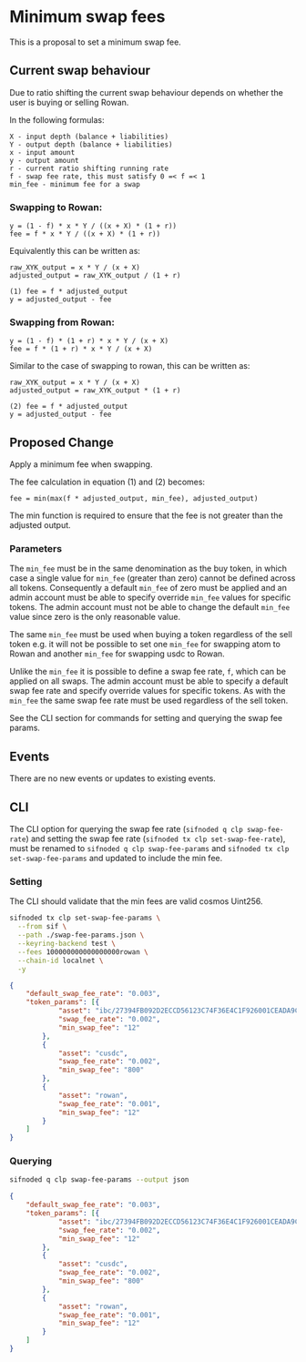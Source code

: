 # Minimum swap fees

This is a proposal to set a minimum swap fee.

## Current swap behaviour

Due to ratio shifting the current swap behaviour depends on whether the user is buying or selling Rowan.

In the following formulas:

```
X - input depth (balance + liabilities)
Y - output depth (balance + liabilities)
x - input amount
y - output amount
r - current ratio shifting running rate
f - swap fee rate, this must satisfy 0 =< f =< 1
min_fee - minimum fee for a swap
```

### Swapping to Rowan:

```
y = (1 - f) * x * Y / ((x + X) * (1 + r))
fee = f * x * Y / ((x + X) * (1 + r))
```

Equivalently this can be written as:

```
raw_XYK_output = x * Y / (x + X)
adjusted_output = raw_XYK_output / (1 + r)

(1) fee = f * adjusted_output
y = adjusted_output - fee
```

### Swapping from Rowan:

```
y = (1 - f) * (1 + r) * x * Y / (x + X)
fee = f * (1 + r) * x * Y / (x + X)
```

Similar to the case of swapping to rowan, this can be written as:

```
raw_XYK_output = x * Y / (x + X)
adjusted_output = raw_XYK_output * (1 + r)

(2) fee = f * adjusted_output
y = adjusted_output - fee
```

## Proposed Change

Apply a minimum fee when swapping.

The fee calculation in equation (1) and (2) becomes:

```
fee = min(max(f * adjusted_output, min_fee), adjusted_output)
```

The min function is required to ensure that the fee is not greater than the adjusted output.

### Parameters

The `min_fee` must be in the same denomination as the buy token, in which case a single value for `min_fee` (greater than zero)
cannot be defined across all tokens. Consequently a default `min_fee` of zero must be applied and an admin account
must be able to specify override `min_fee` values for specific tokens. The admin account must
not be able to change the default `min_fee` value since zero is the only reasonable value.

The same `min_fee` must be used when buying a token
regardless of the sell token e.g. it will not be possible to set one `min_fee` for swapping atom to Rowan
and another `min_fee` for swapping usdc to Rowan.

Unlike the `min_fee` it is possible to define a swap fee rate, `f`, which can be applied on all swaps.
The admin account must be able to specify a default swap fee rate and specify override values for specific tokens.
As with the `min_fee` the same swap fee rate must be used regardless of the sell token.

See the CLI section for commands for setting and querying the swap fee params.

## Events

There are no new events or updates to existing events.

## CLI

The CLI option for querying the swap fee rate (`sifnoded q clp swap-fee-rate`) and setting the swap fee
rate (`sifnoded tx clp set-swap-fee-rate`), must be renamed to `sifnoded q clp swap-fee-params`
and `sifnoded tx clp set-swap-fee-params` and updated to include the min fee.

### Setting

The CLI should validate that the min fees are valid cosmos Uint256.

```bash
sifnoded tx clp set-swap-fee-params \
  --from sif \
  --path ./swap-fee-params.json \
  --keyring-backend test \
  --fees 100000000000000000rowan \
  --chain-id localnet \
  -y
```

```json
{
	"default_swap_fee_rate": "0.003",
	"token_params": [{
			"asset": "ibc/27394FB092D2ECCD56123C74F36E4C1F926001CEADA9CA97EA622B25F41E5EB2",
			"swap_fee_rate": "0.002",
			"min_swap_fee": "12"
		},
		{
			"asset": "cusdc",
			"swap_fee_rate": "0.002",
			"min_swap_fee": "800"
		},
		{
			"asset": "rowan",
			"swap_fee_rate": "0.001",
			"min_swap_fee": "12"
		}
	]
}
```

### Querying

```bash
sifnoded q clp swap-fee-params --output json
```

```json
{
	"default_swap_fee_rate": "0.003",
	"token_params": [{
			"asset": "ibc/27394FB092D2ECCD56123C74F36E4C1F926001CEADA9CA97EA622B25F41E5EB2",
			"swap_fee_rate": "0.002",
			"min_swap_fee": "12"
		},
		{
			"asset": "cusdc",
			"swap_fee_rate": "0.002",
			"min_swap_fee": "800"
		},
		{
			"asset": "rowan",
			"swap_fee_rate": "0.001",
			"min_swap_fee": "12"
		}
	]
}
```
